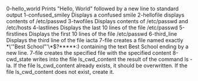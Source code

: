 0-hello_world
	Prints "Hello, World" followed by a new line to standard output
1-confused_smiley
	Displays a confused smile
2-hellofile
	displays contents of /etc/passwd
3-twofiles
	Displays contents of /etc/passwd and /etc/hosts
4-lastlines
	Displays the last 10 lines of the file /etc/passwd
5-firstlines
	Displays the first 10 lines of the file /etc/passwd
6-third_line
	Displays the third line of the file iacta
7-file
	creates a file named exactly \*\\'"Best School"\'\\*$\?\*\*\*\*\*:) containing the text Best School ending by a new line.
7-file
	creates the specified file with the specified content
8-cwd_state
	writes into the file ls_cwd_content the result of the command ls -la. If the file ls_cwd_content already exists, it should be overwritten. If the file ls_cwd_content does not exist, create it.


